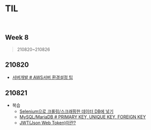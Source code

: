 # TIL

<br>

## Week 8

> 210820~210826



## 210820

* [서버개발 # AWS서버 환경설정 팁](https://pythontoomuchinformation.tistory.com/421)



## 210821

* 복습
  * [Selenium으로 크롤링/스크래핑한 데이터 DB에 넣기]( https://pythontoomuchinformation.tistory.com/409)
  * [MySQL/MariaDB # PRIMARY KEY, UNIQUE KEY, FOREIGN KEY]( https://pythontoomuchinformation.tistory.com/348)
  * [JWT(Json Web Token)이란?](https://pythontoomuchinformation.tistory.com/339)

